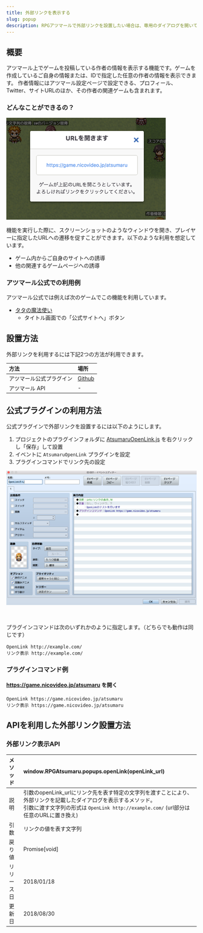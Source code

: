 ```yaml
---
title: 外部リンクを表示する
slug: popup
description: RPGアツマールで外部リンクを設置したい場合は、専用のダイアログを開いてダイアログ内で外部リンクを表示します。
---
```


## 概要
アツマール上でゲームを投稿している作者の情報を表示する機能です。ゲームを作成しているご自身の情報または、IDで指定した任意の作者の情報を表示できます。
作者情報にはアツマール設定ページで設定できる、プロフィール、Twitter、サイトURLのほか、その作者の関連ゲームも含まれます。

### どんなことができるの？

![外部リンクの表示](/images/popup_sample.png)

機能を実行した際に、スクリーンショットのようなウィンドウを開き、プレイヤーに指定したURLへの遷移を促すことができます。以下のような利用を想定しています。

- ゲーム内からご自身のサイトへの誘導
- 他の関連するゲームページへの誘導

### アツマール公式での利用例

アツマール公式では例えば次のゲームでこの機能を利用しています。

- [タタの魔法使い](https://game.nicovideo.jp/atsumaru/games/gm7601)
  - タイトル画面での「公式サイトへ」ボタン



## 設置方法

外部リンクを利用するには下記2つの方法が利用できます。

方法 | 場所
:---|:---
アツマール公式プラグイン | [Github](https://github.com/atsumaru/mv-plugins/blob/master/plugins/AtsumaruOpenLink.js)
アツマール API | -

## 公式プラグインの利用方法

公式プラグインで外部リンクを設置するには以下のようにします。

1. プロジェクトのプラグインフォルダに [AtsumaruOpenLink.js](https://raw.githubusercontent.com/atsumaru/mv-plugins/master/plugins/AtsumaruOpenLink.js) を右クリックし「保存」して設置
1. イベントに `AtsumaruOpenLink` プラグインを設定
1. プラグインコマンドでリンク先の設定

![外部リンク表示プラグイン利用例](/images/open-link_plugin_sample.png)

<br>

プラグインコマンドは次のいずれかのように指定します。（どちらでも動作は同じです）

```
OpenLink http://example.com/
リンク表示 http://example.com/
```

### プラグインコマンド例

#### https://game.nicovideo.jp/atsumaru を開く
```
OpenLink https://game.nicovideo.jp/atsumaru
リンク表示 https://game.nicovideo.jp/atsumaru
```




## APIを利用した外部リンク設置方法

### 外部リンク表示API
メソッド | window.RPGAtsumaru.popups.openLink(openLink_url)
:---|:---
説明 | 引数のopenLink_urlにリンク先を表す特定の文字列を渡すことにより、外部リンクを記載したダイアログを表示するメソッド。<br>引数に渡す文字列の形式は `OpenLink http://example.com/` (url部分は任意のURLに置き換え)
引数 | リンクの値を表す文字列
戻り値 | Promise[void]
リリース日 | 2018/01/18
更新日 | 2018/08/30

